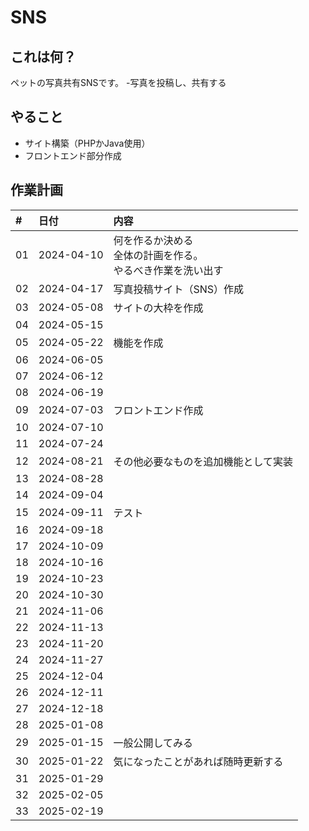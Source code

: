 # SNS

## これは何？

ペットの写真共有SNSです。
-写真を投稿し、共有する


## やること

- サイト構築（PHPかJava使用）
- フロントエンド部分作成


## 作業計画

|#    | 日付        |内容 |
|:--- |:---         |:---|
|01   |2024-04-10   |何を作るか決める<br />全体の計画を作る。<br />やるべき作業を洗い出す |
|02   |2024-04-17   |写真投稿サイト（SNS）作成|
|03   |2024-05-08   |サイトの大枠を作成|
|04   |2024-05-15   ||
|05   |2024-05-22   |機能を作成|
|06   |2024-06-05   ||
|07   |2024-06-12   ||
|08   |2024-06-19   ||
|09   |2024-07-03   |フロントエンド作成|
|10   |2024-07-10   ||
|11   |2024-07-24   ||
|12   |2024-08-21   |その他必要なものを追加機能として実装|
|13   |2024-08-28   ||
|14   |2024-09-04   ||
|15   |2024-09-11   |テスト|
|16   |2024-09-18   ||
|17   |2024-10-09   ||
|18   |2024-10-16   ||
|19   |2024-10-23   ||
|20   |2024-10-30   ||
|21   |2024-11-06   ||
|22   |2024-11-13   ||
|23   |2024-11-20   ||
|24   |2024-11-27   ||
|25   |2024-12-04   ||
|26   |2024-12-11   ||
|27   |2024-12-18   ||
|28   |2025-01-08   ||
|29   |2025-01-15   |一般公開してみる|
|30   |2025-01-22   |気になったことがあれば随時更新する|
|31   |2025-01-29   ||
|32   |2025-02-05   ||
|33   |2025-02-19   |


